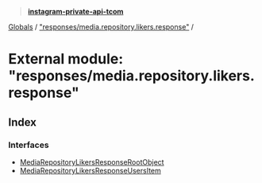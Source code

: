 > **[instagram-private-api-tcom](../README.md)**

[Globals](../README.md) / ["responses/media.repository.likers.response"](_responses_media_repository_likers_response_.md) /

# External module: "responses/media.repository.likers.response"

## Index

### Interfaces

* [MediaRepositoryLikersResponseRootObject](../interfaces/_responses_media_repository_likers_response_.mediarepositorylikersresponserootobject.md)
* [MediaRepositoryLikersResponseUsersItem](../interfaces/_responses_media_repository_likers_response_.mediarepositorylikersresponseusersitem.md)